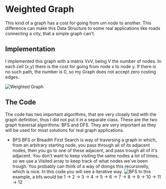 # Weighted Graph
This kind of a graph has a cost for going from um node to another. This difference can make this Data Structure to some real applications like roads connecting a city, that a simple graph can't.

## Implementation
I implemented this graph with a matrix VxV, being V the number of nodes. In each cell (x,y) there is the cost for going from node x to node y. If there is no such path, the number is 0, so my Graph does not accept zero costing edges.

![Weighted Graph](http://2.bp.blogspot.com/-KS2IS_wQ99k/Ux5EYJg2SZI/AAAAAAAACL8/xn2mJDQto8o/s1600/Adjacency+Matrix+Representation+of+Weighted+Graph.JPG)

## The Code
The code has two important algorithms, that are very closely tied with the graph definition, thus I did not put it in a separate class. These are the two graph traversal algorithms: BFS and DFS. They are very important as they will be used for most solutions for real graph applications.

* BFS
BFS or Breadth First Search is way of traversing a graph in which, from an arbitrary starting node, you pass through all of its adjacent nodes, then you go to one of these adjacent, and pass trough all of it's adjacent. You don't want to keep visiting the same nodes a lot of times, so we use a Visited array to keep track of what nodes we've been trough. You probably can think of a way of doings this recursivelly, which is nice. In this code you will see a iterative way.
![BFS](https://upload.wikimedia.org/wikipedia/commons/thumb/3/33/Breadth-first-tree.svg/1200px-Breadth-first-tree.svg.png) 
In this example, a bfs would be 1 -> 2 -> 3 -> 4 -> 5 -> 6 -> 7 -> 8 -> 9 -> 10 -> 11 -> 12

